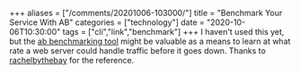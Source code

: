 +++
aliases = ["/comments/20201006-103000/"]
title = "Benchmark Your Service With AB"
categories = ["technology"]
date = "2020-10-06T10:30:00"
tags = ["cli","link","benchmark"]
+++
I haven't used this yet, but the [ab benchmarking tool](https://httpd.apache.org/docs/2.4/programs/ab.html) might be valuable as a means to learn at what rate a web server could handle traffic before it goes down. Thanks to [rachelbythebay](https://rachelbythebay.com/w/2020/03/10/rps/) for the reference.
